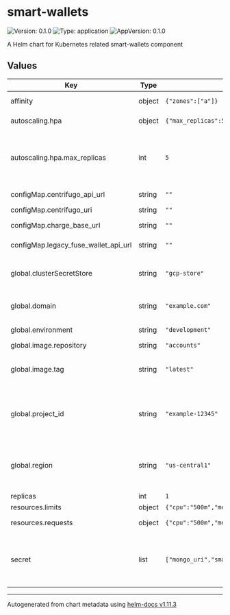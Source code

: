 # smart-wallets

![Version: 0.1.0](https://img.shields.io/badge/Version-0.1.0-informational?style=flat-square) ![Type: application](https://img.shields.io/badge/Type-application-informational?style=flat-square) ![AppVersion: 0.1.0](https://img.shields.io/badge/AppVersion-0.1.0-informational?style=flat-square)

A Helm chart for Kubernetes related smart-wallets component

## Values

| Key | Type | Default | Description |
|-----|------|---------|-------------|
| affinity | object | `{"zones":["a"]}` | Affinity (available region zones) |
| autoscaling.hpa | object | `{"max_replicas":5}` | Horizontal Pod Autoscaler |
| autoscaling.hpa.max_replicas | int | `5` | Horizontal Pod Autoscaler - Maximum number of replicas, minimal number is `replicas` value |
| configMap.centrifugo_api_url | string | `""` | Centrifugo - API URL |
| configMap.centrifugo_uri | string | `""` | Centrifugo - URL |
| configMap.charge_base_url | string | `""` | Charge - Base URL |
| configMap.legacy_fuse_wallet_api_url | string | `""` | Legacy - Fuse wallet API URL |
| global.clusterSecretStore | string | `"gcp-store"` | ClusterSecretStore name (should be created before apply) |
| global.domain | string | `"example.com"` | DNS domain (used for `HTTPRoute` resource) |
| global.environment | string | `"development"` | Kubernetes label `environment`` |
| global.image.repository | string | `"accounts"` | Repository ID |
| global.image.tag | string | `"latest"` | Tag; overrides the image tag whose default is the chart appVersion. |
| global.project_id | string | `"example-12345"` | Google Cloud - Project ID (used for `Deployment` resource, `container.image` section) |
| global.region | string | `"us-central1"` | Google Cloud - Region (used for `Deployment` resource, `container.image` section) |
| replicas | int | `1` | Replicas |
| resources.limits | object | `{"cpu":"500m","memory":"1Gi"}` | Resources - Limits |
| resources.requests | object | `{"cpu":"500m","memory":"1Gi"}` | Resources - Requests |
| secret | list | `["mongo_uri","smart_wallets_jwt_secret","fuse_wallet_backend_jwt","centrifugo_jwt","centrifugo_api_key","charge_public_key","charge_secret_key","incoming_token_transfers_webhook_id"]` | Secret (external; sensitive information; pulled from Google Cloud, Secret Manager) |

----------------------------------------------
Autogenerated from chart metadata using [helm-docs v1.11.3](https://github.com/norwoodj/helm-docs/releases/v1.11.3)
